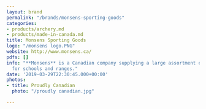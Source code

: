 ```yaml
---
layout: brand
permalink: "/brands/monsens-sporting-goods"
categories:
- products/archery.md
- products/made-in-canada.md
title: Monsens Sporting Goods
logo: "/monsens logo.PNG"
website: http://www.monsens.ca/
pdfs: []
info: "**Monsens** is a Canadian company supplying a large assortment of archery equipment
  for schools and ranges."
date: '2019-03-29T22:30:45.000+00:00'
photos:
- title: Proudly Canadian
  photo: "/proudly canadian.jpg"

---
```

